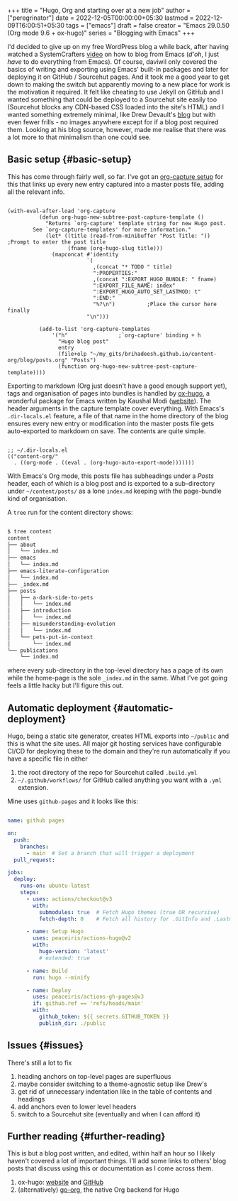 +++
title = "Hugo, Org and starting over at a new job"
author = ["peregrinator"]
date = 2022-12-05T00:00:00+05:30
lastmod = 2022-12-09T16:00:51+05:30
tags = ["emacs"]
draft = false
creator = "Emacs 29.0.50 (Org mode 9.6 + ox-hugo)"
series = "Blogging with Emacs"
+++

I'd decided to give up on my free WordPress blog a while back, after
having watched a SystemCrafters [video](https://youtu.be/AfkrzFodoNw) on how to blog from Emacs (_d'oh_,
I just _have_ to do everything from Emacs). Of course, daviwil only
covered the basics of writing and exporting using Emacs' built-in
packages and later for deploying it on GitHub / Sourcehut pages. And
it took me a good year to get down to making the switch but apparently
moving to a new place for work is the motivation it required. It felt
like cheating to use Jekyll on GitHub and I wanted something that
could be deployed to a Sourcehut site easily too (Sourcehut blocks any
CDN-based CSS loaded into the site's HTML) and I wanted something
extremely minimal, like Drew Devault's [blog](https://dredevault.com/) but with even fewer
frills - no images anywhere except for if a blog post required
them. Looking at his blog source, however, made me realise that there
was a lot more to that minimalism than one could see.


## Basic setup {#basic-setup}

This has come through fairly well, so far. I've got an [org-capture
setup](/emacs/emacs-literate-configuration/#ox-hugo-since-the-go-org-keep-wrecking-up-links) for this that links up every new entry captured into a master
posts file, adding all the relevant info.

```emacs-lisp

(with-eval-after-load 'org-capture
          (defun org-hugo-new-subtree-post-capture-template ()
            "Returns `org-capture' template string for new Hugo post.
        See `org-capture-templates' for more information."
            (let* ((title (read-from-minibuffer "Post Title: ")) ;Prompt to enter the post title
                   (fname (org-hugo-slug title)))
              (mapconcat #'identity
                         `(
                           ,(concat "* TODO " title)
                           ":PROPERTIES:"
                           ,(concat ":EXPORT_HUGO_BUNDLE: " fname)
                           ":EXPORT_FILE_NAME: index"
                           ":EXPORT_HUGO_AUTO_SET_LASTMOD: t"
                           ":END:"
                           "%?\n")          ;Place the cursor here finally
                         "\n")))

          (add-to-list 'org-capture-templates
              '("h"                ;`org-capture' binding + h
                "Hugo blog post"
                entry
                (file+olp "~/my_gits/brihadeesh.github.io/content-org/blog/posts.org" "Posts")
                (function org-hugo-new-subtree-post-capture-template))))
```

Exporting to markdown (Org just doesn't have a good enough support
yet), tags and organisation of pages into bundles is handled by
[ox-hugo](https://ox-hugo.scripter.co), a wonderful package for Emacs written by Kaushal Modi
([website](https:scripter.co)). The header arguments in the capture template cover
everything. With Emacs's `.dir-locals.el` feature, a file of that name
in the home directory of the blog ensures every new entry or
modification into the master posts file gets auto-exported to markdown
on save. The contents are quite simple.

```emacs-lisp

;; ~/.dir-locals.el
(("content-org/"
  . ((org-mode . ((eval . (org-hugo-auto-export-mode)))))))
```

With Emacs's Org mode, this posts file has subheadings under a
_Posts_ header, each of which is a blog post and is exported to a
sub-directory under `~/content/posts/` as a lone `index.md` keeping with
the page-bundle kind of organisation.

A `tree` run for the content directory shows:

```sh

$ tree content
content
├── about
│   └── index.md
├── emacs
│   └── index.md
├── emacs-literate-configuration
│   └── index.md
├── _index.md
├── posts
│   ├── a-dark-side-to-pets
│   │   └── index.md
│   ├── introduction
│   │   └── index.md
│   ├── misunderstanding-evolution
│   │   └── index.md
│   └── pets-put-in-context
│       └── index.md
└── publications
    └── index.md
```

where every sub-directory in the top-level directory has a page of its
own while the home-page is the sole `_index.md` in the same. What I've
got going feels a little hacky but I'll figure this out.


## Automatic deployment {#automatic-deployment}

Hugo, being a static site generator, creates HTML exports into
`~/public` and this is what the site uses. All major git hosting
services have configurable CI/CD for deploying these to the domain and
they're run automatically if you have a specific file in either

1.  the root directory of the repo for Sourcehut called `.build.yml`
2.  `~/.github/workflows/` for GitHub called anything you want with a
    `.yml` extension.

Mine uses `github-pages` and it looks like this:

```yaml

name: github pages

on:
  push:
    branches:
      - main  # Set a branch that will trigger a deployment
  pull_request:

jobs:
  deploy:
    runs-on: ubuntu-latest
    steps:
      - uses: actions/checkout@v3
        with:
          submodules: true  # Fetch Hugo themes (true OR recursive)
          fetch-depth: 0    # Fetch all history for .GitInfo and .Lastmod

      - name: Setup Hugo
        uses: peaceiris/actions-hugo@v2
        with:
          hugo-version: 'latest'
          # extended: true

      - name: Build
        run: hugo --minify

      - name: Deploy
        uses: peaceiris/actions-gh-pages@v3
        if: github.ref == 'refs/heads/main'
        with:
          github_token: ${{ secrets.GITHUB_TOKEN }}
          publish_dir: ./public
```


## Issues {#issues}

There's still a lot to fix

1.  heading anchors on top-level pages are superfluous
2.  maybe consider switching to a theme-agnostic setup like Drew's
3.  get rid of unnecessary indentation like in the table of contents and headings
4.  add anchors even to lower level headers
5.  switch to a Sourcehut site (eventually and when I can afford it)


## Further reading {#further-reading}

This is but a blog post written, and edited, within half an hour so I
likely haven't covered a lot of important things. I'll add some links
to others' blog posts that discuss using this or documentation as I
come across them.

1.  ox-hugo: [website](https://ox-hugo.scripter.co) and [GitHub](https://github.com/kaushalmodi/ox-hugo)
2.  (alternatively) [go-org](https://github.com/niklasfasching/go-org), the native Org backend for Hugo
